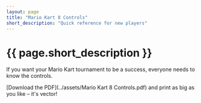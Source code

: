 ```yaml
---
layout: page
title: "Mario Kart 8 Controls"
short_description: "Quick reference for new players"
---
```


# {{ page.short_description }}

If you want your Mario Kart tournament to be a success, everyone needs to know the controls.

[Download the PDF](../assets/Mario Kart 8 Controls.pdf) and print as big as you like – it's vector!